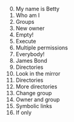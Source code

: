 0. My name is Betty
1. Who am I
2. Groups
3. New owner
4. Empty!
5. Execute
6. Multiple permissions
7. Everybody!
8. James Bond
11. Directories
10. Look in the mirror
11. Directories
12. More directories
13. Change group
14. Owner and group
15. Symbolic links
16. If only
